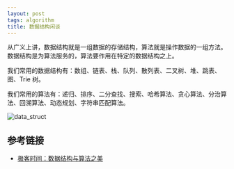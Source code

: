 ```yaml
---
layout: post
tags: algorithm
title: 数据结构闲谈
---
```


从广义上讲，数据结构就是一组数据的存储结构，算法就是操作数据的一组方法。数据结构是为算法服务的，算法要作用在特定的数据结构之上。

我们常用的数据结构有：数组、链表、栈、队列、散列表、二叉树、堆、跳表、图、Trie 树。

我们常用的算法有：递归、排序、二分查找、搜索、哈希算法、贪心算法、分治算法、回溯算法、动态规划、字符串匹配算法。

![data_struct](../../../images/data_struct.jpg)

## 参考链接

- [极客时间：数据结构与算法之美](https://time.geekbang.org/column/article/40011)
